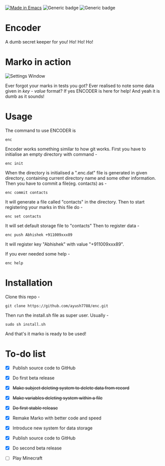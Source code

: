 [![Made in Emacs](https://img.shields.io/badge/Made%20in-emacs-blue.svg)](https://www.gnu.org/software/emacs/)
![Generic badge](https://img.shields.io/badge/Version-1.0.2%20beta-lime.svg)
![Generic badge](https://img.shields.io/badge/Maintained-yes-yellow.svg)


# Encoder
A dumb secret keeper for you! Ho! Ho! Ho!

# Marko in action
![Settings Window](https://raw.github.com/ayush7788/marko/main/marko_in_action.png)

Ever forgot your marks in tests you got? Ever realised to note some data given in _key_ - _value_ format? If yes ENCODER is here for help!
And yeah it is dumb as it sounds!

# Usage
The command to use ENCODER is 
```
enc
```

Encoder works something similar to how git works.
First you have to initialise an empty directory with command -
```
enc init
```
When the directory is initialised a ".enc.dat" file is generated in given directory, containing current directory name and some other information.
Then you have to commit a file(eg. contacts) as -
```
enc commit contacts
```
It will generate a file called "contacts" in the directory.
Then to start registering your marks in this file do -
```
enc set contacts
```
It will set default storage file to "contacts"
Then to register data -
```
enc push Abhishek +911009xxx89
```
It will register key "Abhishek" with value "+911009xxx89".

If you ever needed some help -
```
enc help
```
# Installation
Clone this repo - 
```
git clone https://github.com/ayush7788/enc.git
```
Then run the install.sh file as super user.
Usually -
```
sudo sh install.sh
```
And that's it marko is ready to be used!

# To-do list
- [x] Publish source code to GitHub
- [x] Do first beta release
- [x] ~~Make subject deleting system to delete data from record~~
- [x] ~~Make variables deleting system within a file~~
- [x] ~~Do first stable release~~
- [x] Remake Marko with better code and speed
- [x] Introduce new system for data storage
- [x] Publish source code to GitHub
- [x] Do second beta release
- [ ] Play Minecraft

